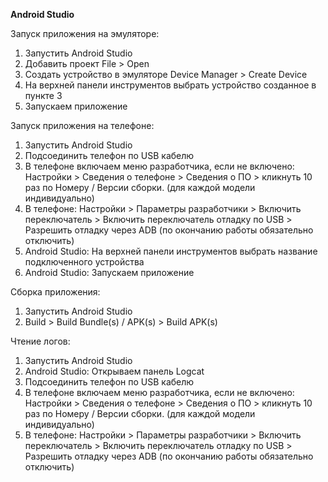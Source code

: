 **Android Studio**



Запуск приложения на эмуляторе:

1. Запустить Android Studio
2. Добавить проект File > Open
3. Создать устройство в эмуляторе Device Manager > Create Device
4. На верхней панели инструментов выбрать устройство созданное в пункте 3
5. Запускаем приложение



Запуск приложения на телефоне:

1. Запустить Android Studio
2. Подсоединить телефон по USB кабелю
3. В телефоне включаем меню разработчика, если не включено: Настройки > Сведения о телефоне > Сведения о ПО > кликнуть 10 раз по Номеру / Версии сборки. (для каждой модели индивидуально)
4. В телефоне: Настройки > Параметры разработчики > Включить переключатель > Включить переключатель отладку по USB > Разрешить отладку через ADB (по окончанию работы обязательно отключить)
5. Android Studio: На верхней панели инструментов выбрать название подключенного устройства
6. Android Studio: Запускаем приложение



Сборка приложения:

1. Запустить Android Studio
2. Build > Build Bundle(s) / APK(s) > Build APK(s)



Чтение логов:

1. Запустить Android Studio
2. Android Studio: Открываем панель Logcat 
3. Подсоединить телефон по USB кабелю
4. В телефоне включаем меню разработчика, если не включено: Настройки > Сведения о телефоне > Сведения о ПО > кликнуть 10 раз по Номеру / Версии сборки. (для каждой модели индивидуально)
5. В телефоне: Настройки > Параметры разработчики > Включить переключатель > Включить переключатель отладку по USB > Разрешить отладку через ADB (по окончанию работы обязательно отключить)